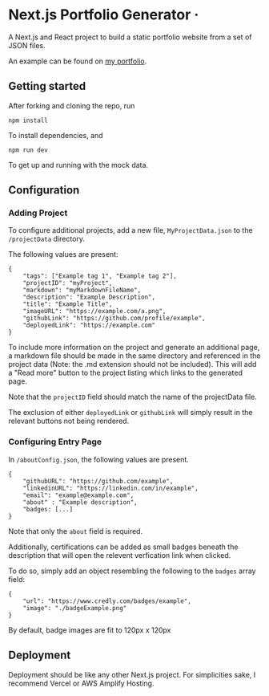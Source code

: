 # Next.js Portfolio Generator &middot; 

A Next.js and React project to build a static portfolio website from a set of JSON files. 

An example can be found on [my portfolio](laqm.dev).
## Getting started

After forking and cloning the repo, run

```shell
npm install
```
To install dependencies, and
```shell 
npm run dev
```

To get up and running with the mock data. 

## Configuration

### Adding Project

To configure additional projects, add a new file, ```MyProjectData.json``` to the ```/projectData``` directory.

The following values are present:

```
{
    "tags": ["Example tag 1", "Example tag 2"],
    "projectID": "myProject",
    "markdown": "myMarkdownFileName",
    "description": "Example Description",
    "title": "Example Title",
    "imageURL": "https://example.com/a.png",
    "githubLink": "https://github.com/profile/example",
    "deployedLink": "https://example.com"
}

```

To include more information on the project and generate an additional page, a markdown file should be made in the same directory and referenced in the project data (Note: the .md extension should not be included). This will add a "Read more" button to the project listing which links to the generated page. 

Note that the ```projectID``` field should match the name of the projectData file.

The exclusion of either ```deployedLink``` or ```githubLink``` will simply result in the relevant buttons not being rendered.  


### Configuring Entry Page

In ```/aboutConfig.json```, the following values are present.
```
{
    "githubURL": "https://github.com/example",
    "linkedinURL": "https://linkedin.com/in/example",
    "email": "example@example.com",
    "about" : "Example description",
    "badges: [...]
}
```
Note that only the ```about``` field is required. 

Additionally, certifications can be added as small badges beneath the description that will open the relevent verfication link when clicked. 

To do so, simply add an object resembling the following to the ```badges``` array field:

```
{
    "url": "https://www.credly.com/badges/example",
    "image": "./badgeExample.png"
}
```
By default, badge images are fit to 120px x 120px

## Deployment

Deployment should be like any other Next.js project. For simplicities sake, I recommend Vercel or AWS Amplify Hosting.